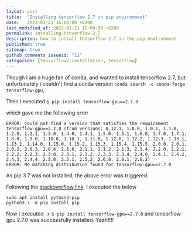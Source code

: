 ```yaml
---
layout: post
title:  "Installing tensorflow 2.7 in pip environment"
date:   2022-01-21 16:00:00 +0200
last_modified_at: 2022-01-21 15:00:00 +0200
permalink: installing-tensorflow-2.7
description: how to install tensorflow 2.7 in the pip environment
published: true
sitemap: true
github_comments_issueid: "11"
categories: [tensorflow2-installation, tensorflow]
---
```


Though I am a huge fan of conda, and wanted to install tensorflow 2.7, but unfortunately i couldn't find a conda version `conda search -c conda-forge tensorflow-gpu`,

Then I executed `$ pip install tensorflow-gpu==2.7.0`

which gave me the following error

```
ERROR: Could not find a version that satisfies the requirement tensorflow-gpu==2.7.0 (from versions: 0.12.1, 1.0.0, 1.0.1, 1.1.0, 1.2.0, 1.2.1, 1.3.0, 1.4.0, 1.4.1, 1.5.0, 1.5.1, 1.6.0, 1.7.0, 1.7.1, 1.8.0, 1.9.0, 1.10.0, 1.10.1, 1.11.0, 1.12.0, 1.12.2, 1.12.3, 1.13.1, 1.13.2, 1.14.0, 1.15.0, 1.15.2, 1.15.3, 1.15.4, 1.15.5, 2.0.0, 2.0.1, 2.0.2, 2.0.3, 2.0.4, 2.1.0, 2.1.1, 2.1.2, 2.1.3, 2.1.4, 2.2.0, 2.2.1, 2.2.2, 2.2.3, 2.3.0, 2.3.1, 2.3.2, 2.3.3, 2.3.4, 2.4.0, 2.4.1, 2.4.2, 2.4.3, 2.4.4, 2.5.0, 2.5.1, 2.5.2, 2.6.0, 2.6.1, 2.6.2)
ERROR: No matching distribution found for tensorflow-gpu==2.7.0
```

As pip 3.7 was not installed, the above error was triggered. 

Following the [stackoverflow link](https://stackoverflow.com/questions/54633657/how-to-install-pip-for-python-3-7-on-ubuntu-18), I executed the below

```
sudo apt install python3-pip
python3.7 -m pip install pip
```

Now I executed -> `$ pip install tensorflow-gpu==2.7.0` and tensorflow-gpu 2.7.0 was successfully installed. Yeah!!!!


